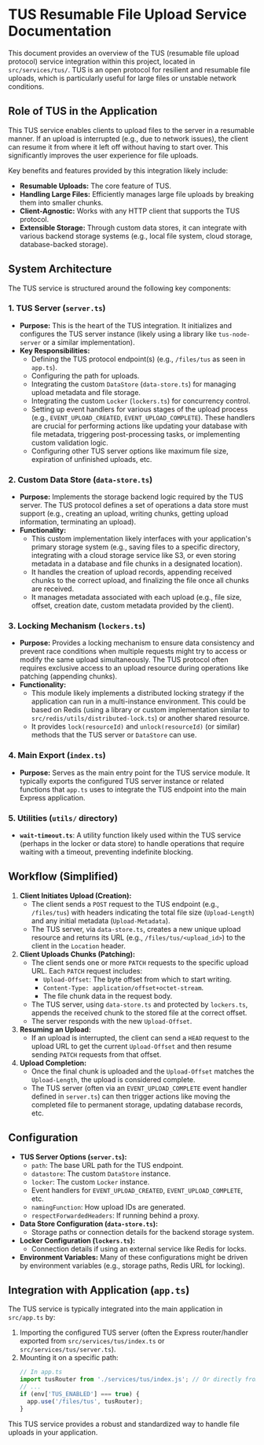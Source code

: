 # TUS Resumable File Upload Service Documentation

This document provides an overview of the TUS (resumable file upload protocol) service integration within this project, located in `src/services/tus/`. TUS is an open protocol for resilient and resumable file uploads, which is particularly useful for large files or unstable network conditions.

## Role of TUS in the Application

This TUS service enables clients to upload files to the server in a resumable manner. If an upload is interrupted (e.g., due to network issues), the client can resume it from where it left off without having to start over. This significantly improves the user experience for file uploads.

Key benefits and features provided by this integration likely include:

*   **Resumable Uploads:** The core feature of TUS.
*   **Handling Large Files:** Efficiently manages large file uploads by breaking them into smaller chunks.
*   **Client-Agnostic:** Works with any HTTP client that supports the TUS protocol.
*   **Extensible Storage:** Through custom data stores, it can integrate with various backend storage systems (e.g., local file system, cloud storage, database-backed storage).

## System Architecture

The TUS service is structured around the following key components:

### 1. TUS Server (`server.ts`)

*   **Purpose:** This is the heart of the TUS integration. It initializes and configures the TUS server instance (likely using a library like `tus-node-server` or a similar implementation).
*   **Key Responsibilities:**
    *   Defining the TUS protocol endpoint(s) (e.g., `/files/tus` as seen in `app.ts`).
    *   Configuring the path for uploads.
    *   Integrating the custom `DataStore` (`data-store.ts`) for managing upload metadata and file storage.
    *   Integrating the custom `Locker` (`lockers.ts`) for concurrency control.
    *   Setting up event handlers for various stages of the upload process (e.g., `EVENT_UPLOAD_CREATED`, `EVENT_UPLOAD_COMPLETE`). These handlers are crucial for performing actions like updating your database with file metadata, triggering post-processing tasks, or implementing custom validation logic.
    *   Configuring other TUS server options like maximum file size, expiration of unfinished uploads, etc.

### 2. Custom Data Store (`data-store.ts`)

*   **Purpose:** Implements the storage backend logic required by the TUS server. The TUS protocol defines a set of operations a data store must support (e.g., creating an upload, writing chunks, getting upload information, terminating an upload).
*   **Functionality:**
    *   This custom implementation likely interfaces with your application's primary storage system (e.g., saving files to a specific directory, integrating with a cloud storage service like S3, or even storing metadata in a database and file chunks in a designated location).
    *   It handles the creation of upload records, appending received chunks to the correct upload, and finalizing the file once all chunks are received.
    *   It manages metadata associated with each upload (e.g., file size, offset, creation date, custom metadata provided by the client).

### 3. Locking Mechanism (`lockers.ts`)

*   **Purpose:** Provides a locking mechanism to ensure data consistency and prevent race conditions when multiple requests might try to access or modify the same upload simultaneously. The TUS protocol often requires exclusive access to an upload resource during operations like patching (appending chunks).
*   **Functionality:**
    *   This module likely implements a distributed locking strategy if the application can run in a multi-instance environment. This could be based on Redis (using a library or custom implementation similar to `src/redis/utils/distributed-lock.ts`) or another shared resource.
    *   It provides `lock(resourceId)` and `unlock(resourceId)` (or similar) methods that the TUS server or `DataStore` can use.

### 4. Main Export (`index.ts`)

*   **Purpose:** Serves as the main entry point for the TUS service module. It typically exports the configured TUS server instance or related functions that `app.ts` uses to integrate the TUS endpoint into the main Express application.

### 5. Utilities (`utils/` directory)

*   **`wait-timeout.ts`**: A utility function likely used within the TUS service (perhaps in the locker or data store) to handle operations that require waiting with a timeout, preventing indefinite blocking.

## Workflow (Simplified)

1.  **Client Initiates Upload (Creation):**
    *   The client sends a `POST` request to the TUS endpoint (e.g., `/files/tus`) with headers indicating the total file size (`Upload-Length`) and any initial metadata (`Upload-Metadata`).
    *   The TUS server, via `data-store.ts`, creates a new unique upload resource and returns its URL (e.g., `/files/tus/<upload_id>`) to the client in the `Location` header.
2.  **Client Uploads Chunks (Patching):**
    *   The client sends one or more `PATCH` requests to the specific upload URL. Each `PATCH` request includes:
        *   `Upload-Offset`: The byte offset from which to start writing.
        *   `Content-Type: application/offset+octet-stream`.
        *   The file chunk data in the request body.
    *   The TUS server, using `data-store.ts` and protected by `lockers.ts`, appends the received chunk to the stored file at the correct offset.
    *   The server responds with the new `Upload-Offset`.
3.  **Resuming an Upload:**
    *   If an upload is interrupted, the client can send a `HEAD` request to the upload URL to get the current `Upload-Offset` and then resume sending `PATCH` requests from that offset.
4.  **Upload Completion:**
    *   Once the final chunk is uploaded and the `Upload-Offset` matches the `Upload-Length`, the upload is considered complete.
    *   The TUS server (often via an `EVENT_UPLOAD_COMPLETE` event handler defined in `server.ts`) can then trigger actions like moving the completed file to permanent storage, updating database records, etc.

## Configuration

*   **TUS Server Options (`server.ts`):**
    *   `path`: The base URL path for the TUS endpoint.
    *   `datastore`: The custom `DataStore` instance.
    *   `locker`: The custom `Locker` instance.
    *   Event handlers for `EVENT_UPLOAD_CREATED`, `EVENT_UPLOAD_COMPLETE`, etc.
    *   `namingFunction`: How upload IDs are generated.
    *   `respectForwardedHeaders`: If running behind a proxy.
*   **Data Store Configuration (`data-store.ts`):**
    *   Storage paths or connection details for the backend storage system.
*   **Locker Configuration (`lockers.ts`):**
    *   Connection details if using an external service like Redis for locks.
*   **Environment Variables:** Many of these configurations might be driven by environment variables (e.g., storage paths, Redis URL for locking).

## Integration with Application (`app.ts`)

The TUS service is typically integrated into the main application in `src/app.ts` by:

1.  Importing the configured TUS server (often the Express router/handler exported from `src/services/tus/index.ts` or `src/services/tus/server.ts`).
2.  Mounting it on a specific path:
    ```typescript
    // In app.ts
    import tusRouter from './services/tus/index.js'; // Or directly from server.ts
    // ...
    if (env['TUS_ENABLED'] === true) {
      app.use('/files/tus', tusRouter);
    }
    ```

This TUS service provides a robust and standardized way to handle file uploads in your application. 
